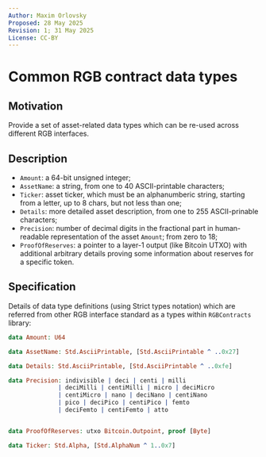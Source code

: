 ```yaml
---
Author: Maxim Orlovsky
Proposed: 28 May 2025
Revision: 1; 31 May 2025
License: CC-BY
---
```


# Common RGB contract data types

## Motivation

Provide a set of asset-related data types which can be re-used across different RGB interfaces.

## Description

- `Amount`: a 64-bit unsigned integer;
- `AssetName`: a string, from one to 40 ASCII-printable characters;
- `Ticker`: asset ticker, which must be an alphanumberic string, starting from a letter,
  up to 8 chars, but not less than one;
- `Details`: more detailed asset description, from one to 255 ASCII-prinable characters;
- `Precision`: number of decimal digits in the fractional part in
  human-readable representation of the asset `Amount`; from zero to 18;
- `ProofOfReserves`: a pointer to a layer-1 output (like Bitcoin UTXO)
  with additional arbitrary details proving some information about reserves for a specific token.

## Specification

Details of data type definitions (using Strict types notation) which are referred from other
RGB interface standard as a types within `RGBContracts` library:

```idris
data Amount: U64

data AssetName: Std.AsciiPrintable, [Std.AsciiPrintable ^ ..0x27]

data Details: Std.AsciiPrintable, [Std.AsciiPrintable ^ ..0xfe]

data Precision: indivisible | deci | centi | milli
              | deciMilli | centiMilli | micro | deciMicro
              | centiMicro | nano | deciNano | centiNano
              | pico | deciPico | centiPico | femto
              | deciFemto | centiFemto | atto


data ProofOfReserves: utxo Bitcoin.Outpoint, proof [Byte]

data Ticker: Std.Alpha, [Std.AlphaNum ^ 1..0x7]

```